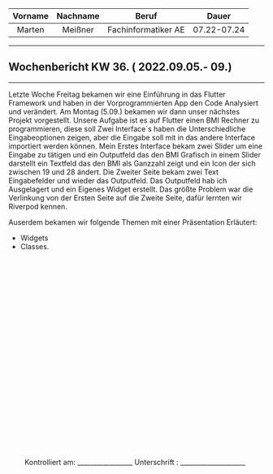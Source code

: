 <!--
title : Wochenbericht 
 subtitle: Wochenbericht KW. 36 
lang: de-DE
 -->


| Vorname  | Nachname  | Beruf                  | Dauer       |
|:---:       |:---:        |:---:                     |:---:          |
| Marten   | Meißner   | Fachinformatiker AE   | 07.22-07.24 |

---

## Wochenbericht KW 36.  ( 2022.09.05.- 09.)

---
Letzte Woche Freitag bekamen wir eine Einführung in das Flutter Framework und haben in der Vorprogrammierten App den Code Analysiert und verändert.
Am Montag (5.09.) bekamen wir dann unser nächstes Projekt vorgestellt.
Unsere Aufgabe ist es auf Flutter einen BMI Rechner zu programmieren, diese  soll Zwei Interface´s haben die Unterschiedliche Eingabeoptionen zeigen, aber die Eingabe soll mit in das andere Interface importiert werden können.
Mein Erstes Interface bekam zwei Slider um eine Eingabe zu tätigen und ein Outputfeld das den BMI Grafisch in einem Slider darstellt ein Textfeld das den BMI als Ganzzahl zeigt und ein Icon der sich zwischen 19 und 28 ändert.
Die Zweiter Seite bekam zwei Text Eingabefelder und wieder das Outputfeld.
Das Outputfeld hab ich Ausgelagert und ein Eigenes Widget erstellt.
Das größte Problem war die Verlinkung von der Ersten Seite auf die Zweite Seite, dafür lernten wir Riverpod kennen.

Auserdem bekamen wir folgende Themen mit einer Präsentation Erläutert:
 - Widgets
 - Classes.
&nbsp;
\
\
\
\
\
\
\
\
\
\
\
\
\
\
\
\
\
\
\
\
\
\
\
\
\
&nbsp;
Kontrolliert am: _________________   Unterschrift  : ____________________


